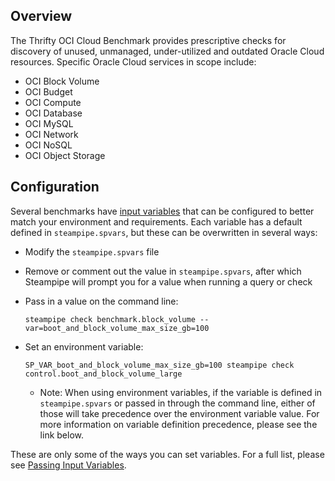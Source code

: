 ## Overview

The Thrifty OCI Cloud Benchmark provides prescriptive checks for discovery of unused, unmanaged, under-utilized and outdated Oracle Cloud resources. Specific Oracle Cloud services in scope include:

* OCI Block Volume
* OCI Budget
* OCI Compute
* OCI Database
* OCI MySQL
* OCI Network
* OCI NoSQL
* OCI Object Storage

## Configuration

Several benchmarks have [input variables](https://steampipe.io/docs/using-steampipe/mod-variables) that can be configured to better match your environment and requirements. Each variable has a default defined in `steampipe.spvars`, but these can be overwritten in several ways:

* Modify the `steampipe.spvars` file
* Remove or comment out the value in `steampipe.spvars`, after which Steampipe will prompt you for a value when running a query or check
* Pass in a value on the command line:

  ```shell
  steampipe check benchmark.block_volume --var=boot_and_block_volume_max_size_gb=100
  ```

* Set an environment variable:

  ```shell
  SP_VAR_boot_and_block_volume_max_size_gb=100 steampipe check control.boot_and_block_volume_large
  ```

  * Note: When using environment variables, if the variable is defined in `steampipe.spvars` or passed in through the command line, either of those will take precedence over the environment variable value. For more information on variable definition precedence, please see the link below.

These are only some of the ways you can set variables. For a full list, please see [Passing Input Variables](https://steampipe.io/docs/using-steampipe/mod-variables#passing-input-variables).
